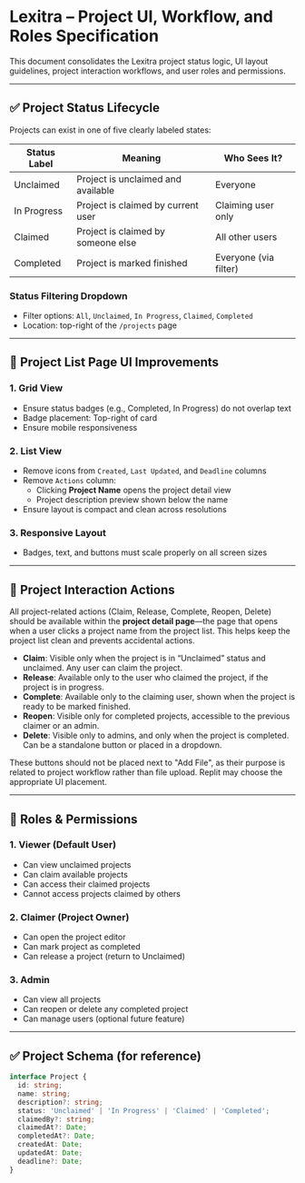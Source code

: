 # Lexitra – Project UI, Workflow, and Roles Specification

This document consolidates the Lexitra project status logic, UI layout guidelines, project interaction workflows, and user roles and permissions.

---

## ✅ Project Status Lifecycle

Projects can exist in one of five clearly labeled states:

| Status Label | Meaning                            | Who Sees It?          |
| ------------ | ---------------------------------- | --------------------- |
| Unclaimed    | Project is unclaimed and available | Everyone              |
| In Progress  | Project is claimed by current user | Claiming user only    |
| Claimed      | Project is claimed by someone else | All other users       |
| Completed    | Project is marked finished         | Everyone (via filter) |

### Status Filtering Dropdown
- Filter options: `All`, `Unclaimed`, `In Progress`, `Claimed`, `Completed`
- Location: top-right of the `/projects` page

---

## 🧩 Project List Page UI Improvements

### 1. Grid View
- Ensure status badges (e.g., Completed, In Progress) do not overlap text
- Badge placement: Top-right of card
- Ensure mobile responsiveness

### 2. List View
- Remove icons from `Created`, `Last Updated`, and `Deadline` columns
- Remove `Actions` column:
  - Clicking **Project Name** opens the project detail view
  - Project description preview shown below the name
- Ensure layout is compact and clean across resolutions

### 3. Responsive Layout
- Badges, text, and buttons must scale properly on all screen sizes

---

## 🔄 Project Interaction Actions

All project-related actions (Claim, Release, Complete, Reopen, Delete) should be available within the **project detail page**—the page that opens when a user clicks a project name from the project list. This helps keep the project list clean and prevents accidental actions.

- **Claim**: Visible only when the project is in “Unclaimed” status and unclaimed. Any user can claim the project.
- **Release**: Available only to the user who claimed the project, if the project is in progress.
- **Complete**: Available only to the claiming user, shown when the project is ready to be marked finished.
- **Reopen**: Visible only for completed projects, accessible to the previous claimer or an admin.
- **Delete**: Visible only to admins, and only when the project is completed. Can be a standalone button or placed in a dropdown.

These buttons should not be placed next to "Add File", as their purpose is related to project workflow rather than file upload. Replit may choose the appropriate UI placement.

---

## 🔐 Roles & Permissions

### 1. Viewer (Default User)
- Can view unclaimed projects
- Can claim available projects
- Can access their claimed projects
- Cannot access projects claimed by others

### 2. Claimer (Project Owner)
- Can open the project editor
- Can mark project as completed
- Can release a project (return to Unclaimed)

### 3. Admin
- Can view all projects
- Can reopen or delete any completed project
- Can manage users (optional future feature)

---

## ✅ Project Schema (for reference)

```ts
interface Project {
  id: string;
  name: string;
  description?: string;
  status: 'Unclaimed' | 'In Progress' | 'Claimed' | 'Completed';
  claimedBy?: string;
  claimedAt?: Date;
  completedAt?: Date;
  createdAt: Date;
  updatedAt: Date;
  deadline?: Date;
}
```